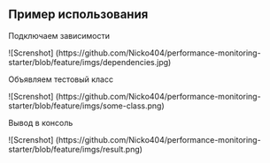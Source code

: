 <h2>Пример использования</h2>

<p>Подключаем зависимости</p>
![Screnshot] (https://github.com/Nicko404/performance-monitoring-starter/blob/feature/imgs/dependencies.jpg)
<p>Объявляем тестовый класс</p>
![Screnshot] (https://github.com/Nicko404/performance-monitoring-starter/blob/feature/imgs/some-class.png)
<p>Вывод в консоль</p>
![Screnshot] (https://github.com/Nicko404/performance-monitoring-starter/blob/feature/imgs/result.png)
